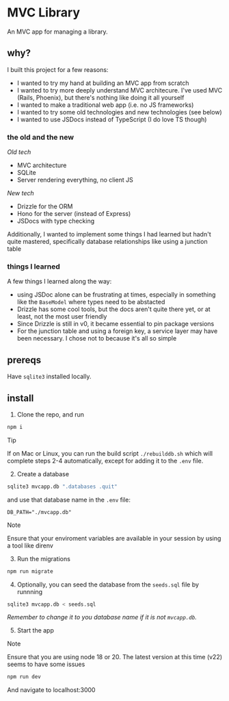 # MVC Library

An MVC app for managing a library.

## why?

I built this project for a few reasons:

- I wanted to try my hand at building an MVC app from scratch
- I wanted to try more deeply understand MVC architecure. I've used MVC (Rails, Phoenix), but there's nothing like doing it all yourself
- I wanted to make a traditional web app (i.e. no JS frameworks)
- I wanted to try some old technologies and new technologies (see below)
- I wanted to use JSDocs instead of TypeScript (I do love TS though)

### the old and the new

_Old tech_

- MVC architecture
- SQLite
- Server rendering everything, no client JS

_New tech_

- Drizzle for the ORM
- Hono for the server (instead of Express)
- JSDocs with type checking

Additionally, I wanted to implement some things I had learned but hadn't quite mastered, specifically database relationships like using a junction table

### things I learned

A few things I learned along the way:

- using JSDoc alone can be frustrating at times, especially in something like the `BaseModel` where types need to be abstacted
- Drizzle has some cool tools, but the docs aren't quite there yet, or at least, not the most user friendly
- Since Drizzle is still in v0, it became essential to pin package versions
- For the junction table and using a foreign key, a service layer may have been necessary. I chose not to because it's all so simple

## prereqs

Have `sqlite3` installed locally.

## install

1. Clone the repo, and run

```bash
npm i
```

> [!TIP]
> If on Mac or Linux, you can run the build script `./rebuilddb.sh` which will complete steps 2-4 automatically, except for adding it to the `.env` file.

2. Create a database

```bash
sqlite3 mvcapp.db ".databases .quit"
```

and use that database name in the `.env` file:

```.env
DB_PATH="./mvcapp.db"
```

> [!NOTE]
> Ensure that your enviroment variables are available in your session by using a tool like direnv

3. Run the migrations

```bash
npm run migrate
```

4. Optionally, you can seed the database from the `seeds.sql` file by runnning

```bash
sqlite3 mvcapp.db < seeds.sql
```

_Remember to change it to you database name if it is not `mvcapp.db`._

5. Start the app

> [!NOTE]
> Ensure that you are using node 18 or 20. The latest version at this time (v22) seems to have some issues

```bash
npm run dev
```

And navigate to localhost:3000
